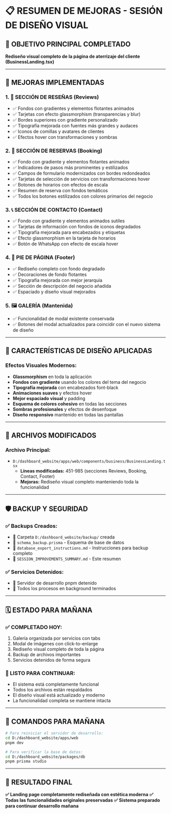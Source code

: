 # 📋 RESUMEN DE MEJORAS - SESIÓN DE DISEÑO VISUAL

## 🎯 **OBJETIVO PRINCIPAL COMPLETADO**
**Rediseño visual completo de la página de aterrizaje del cliente (BusinessLanding.tsx)**

---

## 🚀 **MEJORAS IMPLEMENTADAS**

### 1. **🎨 SECCIÓN DE RESEÑAS (Reviews)**
- ✅ Fondos con gradientes y elementos flotantes animados
- ✅ Tarjetas con efecto glassmorphism (transparencias y blur)
- ✅ Bordes superiores con gradiente personalizado
- ✅ Tipografía mejorada con fuentes más grandes y audaces
- ✅ Iconos de comillas y avatares de clientes
- ✅ Efectos hover con transformaciones y sombras

### 2. **📅 SECCIÓN DE RESERVAS (Booking)**
- ✅ Fondo con gradiente y elementos flotantes animados
- ✅ Indicadores de pasos más prominentes y estilizados
- ✅ Campos de formulario modernizados con bordes redondeados
- ✅ Tarjetas de selección de servicios con transformaciones hover
- ✅ Botones de horarios con efectos de escala
- ✅ Resumen de reserva con fondos temáticos
- ✅ Todos los botones estilizados con colores primarios del negocio

### 3. **📞 SECCIÓN DE CONTACTO (Contact)**
- ✅ Fondo con gradiente y elementos animados sutiles
- ✅ Tarjetas de información con fondos de iconos degradados
- ✅ Tipografía mejorada para encabezados y etiquetas
- ✅ Efecto glassmorphism en la tarjeta de horarios
- ✅ Botón de WhatsApp con efecto de escala hover

### 4. **🏢 PIE DE PÁGINA (Footer)**
- ✅ Rediseño completo con fondo degradado
- ✅ Decoraciones de fondo flotantes
- ✅ Tipografía mejorada con mejor jerarquía
- ✅ Sección de descripción del negocio añadida
- ✅ Espaciado y diseño visual mejorados

### 5. **🖼️ GALERÍA (Mantenida)**
- ✅ Funcionalidad de modal existente conservada
- ✅ Botones del modal actualizados para coincidir con el nuevo sistema de diseño

---

## 🎨 **CARACTERÍSTICAS DE DISEÑO APLICADAS**

### **Efectos Visuales Modernos:**
- **Glassmorphism** en toda la aplicación
- **Fondos con gradiente** usando los colores del tema del negocio
- **Tipografía mejorada** con encabezados font-black
- **Animaciones suaves** y efectos hover
- **Mejor espaciado visual** y padding
- **Esquema de colores cohesivo** en todas las secciones
- **Sombras profesionales** y efectos de desenfoque
- **Diseño responsivo** mantenido en todas las pantallas

---

## 📁 **ARCHIVOS MODIFICADOS**

### **Archivo Principal:**
- `D:/dashboard_website/apps/web/components/business/BusinessLanding.tsx`
  - **Líneas modificadas:** 451-985 (secciones Reviews, Booking, Contact, Footer)
  - **Mejoras:** Rediseño visual completo manteniendo toda la funcionalidad

---

## 🛡️ **BACKUP Y SEGURIDAD**

### **✅ Backups Creados:**
- 📁 Carpeta `D:/dashboard_website/backup/` creada
- 📄 `schema_backup.prisma` - Esquema de base de datos
- 📄 `database_export_instructions.md` - Instrucciones para backup completo
- 📄 `SESSION_IMPROVEMENTS_SUMMARY.md` - Este resumen

### **✅ Servicios Detenidos:**
- 🔴 Servidor de desarrollo pnpm detenido
- 🔴 Todos los procesos en background terminados

---

## 🗓️ **ESTADO PARA MAÑANA**

### **✅ COMPLETADO HOY:**
1. Galería organizada por servicios con tabs
2. Modal de imágenes con click-to-enlarge
3. Rediseño visual completo de toda la página
4. Backup de archivos importantes
5. Servicios detenidos de forma segura

### **🚀 LISTO PARA CONTINUAR:**
- El sistema está completamente funcional
- Todos los archivos están respaldados
- El diseño visual está actualizado y moderno
- La funcionalidad completa se mantiene intacta

---

## 💾 **COMANDOS PARA MAÑANA**

```bash
# Para reiniciar el servidor de desarrollo:
cd D:/dashboard_website/apps/web
pnpm dev

# Para verificar la base de datos:
cd D:/dashboard_website/packages/db
pnpm prisma studio
```

---

## 🎉 **RESULTADO FINAL**
**✅ Landing page completamente rediseñada con estética moderna**
**✅ Todas las funcionalidades originales preservadas**
**✅ Sistema preparado para continuar desarrollo mañana**